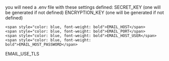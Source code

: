 you will need a .env file with these settings defined:
    <span style="color: blue, font-weight: bold">SECRET_KEY</span> (one will be generated if not defined)
    <span style="color: blue, font-weight: bold">ENCRYPTION_KEY</span> (one will be generated if not defined)

    <span style="color: blue, font-weight: bold">EMAIL_HOST</span>
    <span style="color: blue, font-weight: bold">EMAIL_PORT</span>
    <span style="color: blue, font-weight: bold">EMAIL_HOST_USER</span>
    <span style="color: blue, font-weight: bold">EMAIL_HOST_PASSWORD</span>
   <span style="color: blue, font-weight: bold"> EMAIL_USE_TLS</span>